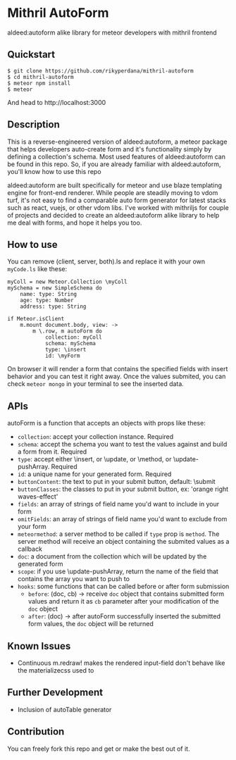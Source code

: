 # Mithril AutoForm
aldeed:autoform alike library for meteor developers with mithril frontend

## Quickstart
```
$ git clone https://github.com/rikyperdana/mithril-autoform
$ cd mithril-autoform
$ meteor npm install
$ meteor
```
And head to http://localhost:3000

## Description
This is a reverse-engineered version of aldeed:autoform, a meteor package that helps developers auto-create
form and it's functionality simply by defining a collection's schema. Most used features of aldeed:autoform
can be found in this repo. So, if you are already familiar with aldeed:autoform, you'll know how to use this repo


aldeed:autoform are built specifically for meteor and use blaze templating engine for front-end renderer. While
people are steadily moving to vdom turf, it's not easy to find a comparable auto form generator for latest
stacks such as react, vuejs, or other vdom libs. I've worked with mithriljs for couple of projects and decided
to create an aldeed:autoform alike library to help me deal with forms, and hope it helps you too.

## How to use
You can remove (client, server, both).ls and replace it with your own `myCode.ls` like these:
```ls
myColl = new Meteor.Collection \myColl
mySchema = new SimpleSchema do
	name: type: String
	age: type: Number
	address: type: String

if Meteor.isClient
	m.mount document.body, view: ->
		m \.row, m autoForm do
			collection: myColl
			schema: mySchema
			type: \insert
			id: \myForm
```
On browser it will render a form that contains the specified fields with insert behavior and you can test it
right away. Once the values submited, you can check `meteor mongo` in your terminal to see the inserted data.

## APIs
autoForm is a function that accepts an objects with props like these:
* `collection`: accept your collection instance. Required
* `schema`: accept the schema you want to test the values against and build a form from it. Required
* `type`: accept either \insert, or \update, or \method, or \update-pushArray. Required
* `id`: a unique name for your generated form. Required
* `buttonContent`: the text to put in your submit button, default: \submit
* `buttonClasses`: the classes to put in your submit button, ex: 'orange right waves-effect'
* `fields`: an array of strings of field name you'd want to include in your form
* `omitFields`: an array of strings of field name you'd want to exclude from your form
* `meteormethod`: a server method to be called if `type` prop is `method`. The server method will receive an object containing the submited values as a callback
* `doc`: a document from the collection which will be updated by the generated form
* `scope`: if you use \update-pushArray, return the name of the field that contains the array you want to push to
* `hooks`: some functions that can be called before or after form submission
  * `before`: (doc, cb) -> receive `doc` object that contains submitted form values and return it as `cb` parameter after your modification of the `doc` object
  * `after`: (doc) -> after autoForm successfully inserted the submitted form values, the `doc` object will be returned

## Known Issues
* Continuous m.redraw! makes the rendered input-field don't behave like the materializecss used to

## Further Development
* Inclusion of autoTable generator

## Contribution
You can freely fork this repo and get or make the best out of it.
